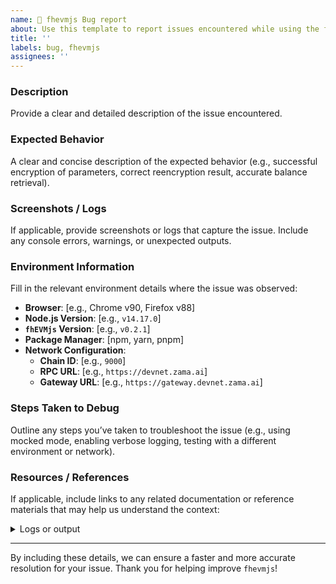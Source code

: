 ```yaml
---
name: 🐛 fhevmjs Bug report
about: Use this template to report issues encountered while using the fhevmjs library for interacting with fhEVM smart contracts.
title: ''
labels: bug, fhevmjs
assignees: ''
---
```


### **Description**

Provide a clear and detailed description of the issue encountered.

### **Expected Behavior**

A clear and concise description of the expected behavior (e.g., successful encryption of parameters, correct reencryption result, accurate balance retrieval).

### **Screenshots / Logs**

If applicable, provide screenshots or logs that capture the issue. Include any console errors, warnings, or unexpected outputs.

### **Environment Information**

Fill in the relevant environment details where the issue was observed:

- **Browser**: [e.g., Chrome v90, Firefox v88]
- **Node.js Version**: [e.g., `v14.17.0`]
- **`fhEVMjs` Version**: [e.g., `v0.2.1`]
- **Package Manager**: [npm, yarn, pnpm]
- **Network Configuration**:
  - **Chain ID**: [e.g., `9000`]
  - **RPC URL**: [e.g., `https://devnet.zama.ai`]
  - **Gateway URL**: [e.g., `https://gateway.devnet.zama.ai`]

### **Steps Taken to Debug**

Outline any steps you’ve taken to troubleshoot the issue (e.g., using mocked mode, enabling verbose logging, testing with a different environment or network).

### **Resources / References**

If applicable, include links to any related documentation or reference materials that may help us understand the context:

<details><summary>Logs or output</summary>
<p>

```console

```

</p>
</details>

---

By including these details, we can ensure a faster and more accurate resolution for your issue. Thank you for helping improve `fhevmjs`!

